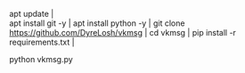 apt update   |  
apt install git -y   | 
apt install python -y    |
git clone https://github.com/DyreLosh/vkmsg   |
cd vkmsg     |
pip install -r requirements.txt    |

python vkmsg.py
